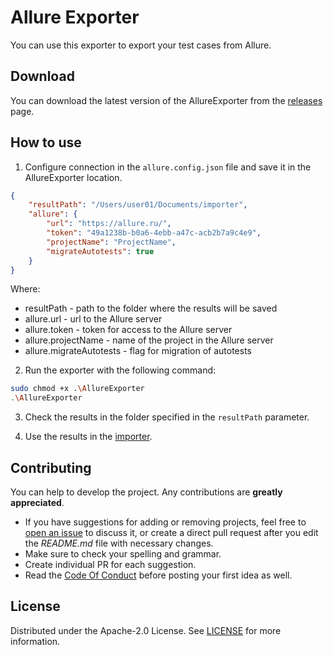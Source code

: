 # Allure Exporter

You can use this exporter to export your test cases from Allure.

## Download

You can download the latest version of the AllureExporter from the [releases](https://github.com/testit-tms/migrators/releases/latest) page.

## How to use

1. Configure connection in the `allure.config.json` file and save it in the AllureExporter location.

```json
{
    "resultPath": "/Users/user01/Documents/importer",
    "allure": {
        "url": "https://allure.ru/",
        "token": "49a1238b-b0a6-4ebb-a47c-acb2b7a9c4e9",
        "projectName": "ProjectName",
        "migrateAutotests": true
    }
}
```

Where:

- resultPath - path to the folder where the results will be saved
- allure.url - url to the Allure server
- allure.token - token for access to the Allure server
- allure.projectName - name of the project in the Allure server
- allure.migrateAutotests - flag for migration of autotests

2. Run the exporter with the following command:

```bash
sudo chmod +x .\AllureExporter
.\AllureExporter
```

3. Check the results in the folder specified in the `resultPath` parameter.

4. Use the results in the [importer](https://github.com/testit-tms/migrators/tree/main/Migrators/Importer/Readme.md).

## Contributing

You can help to develop the project. Any contributions are **greatly appreciated**.

* If you have suggestions for adding or removing projects, feel free
  to [open an issue](https://github.com/testit-tms/migrators/issues/new) to discuss it, or create a direct pull
  request after you edit the *README.md* file with necessary changes.
* Make sure to check your spelling and grammar.
* Create individual PR for each suggestion.
* Read the [Code Of Conduct](https://github.com/testit-tms/migrators/blob/main/CODE_OF_CONDUCT.md) before posting
  your first idea as well.

## License

Distributed under the Apache-2.0 License.
See [LICENSE](https://github.com/testit-tms/migrators/blob/main/LICENSE) for more information.
